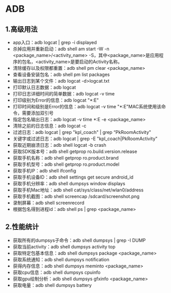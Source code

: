 # ADB

## 1.高级用法
- app入口：adb logcat | grep -i displayed
- 杀掉应用并重新启动：adb shell am start -W -n <package_name>/<activity_name> -S，其中<package_name>是应用程序的包名，<activity_name>是要启动的Activity名称。
- 清除缓存以及权限都重置：adb shell pm clear <package_name>
- 查看设备安装包名：adb shell pm list packages
- 输出日志到某个文件：adb logcat -d>logcat.txt
- 打印默认日志数据：adb logcat
- 打印日志详细时间的简单数据：adb logcat -v time
- 打印级别为Error的信息：adb logcat "*:E"
- 打印时间和级别是Error的信息：adb logcat -v time "*:E"MAC系统使用该命令，需要添加双引号
- 指定包名输出日志：adb logcat -v time *:E -e <package_name>
- 清除之前的日志信息：adb logcat -c
- 过滤日志：adb logcat | grep "kpl_coach" | grep “PkRoomActivity"
- 关键字或过滤日志：adb logcat | grep -E "kpl_coach|PkRoomActivity"
- 获取近期崩溃日志：adb shell logcat -b crash
- 获取SDK版本号：adb shell getprop ro.build.version.release
- 获取手机名称：adb shell getprop ro.product.brand
- 获取手机型号：adb shell getprop ro.product.model
- 获取手机IP：adb shell ifconfig
- 获取手机设备ID：adb shell settings get secure android_id
- 获取手机分辨率：adb shell dumpsys window displays
- 获取手机Mac地址：adb shell cat/sys/class/net/wlan0/address
- 获取手机截图：adb shell screencap /sdcard/screenshot.png
- 录制屏幕：adb shell screenrecord
- 根据包名得到进程id：adb shell ps | grep <package_name>

## 2.性能统计
- 获取所有的dumpsys子命令：adb shell dumpsys | grep -I DUMP
- 获取当前activity：adb shell dumpsys activity top
- 获取特定包基本信息：adb shell dumpsys package <package_name>
- 获取系统通知：adb shell dumpsys notification
- 获得内存信息：adb shell dumpsys meminto <package_name>
- 获取cpu信息：adb shell dumpsys cpuinfo
- 获取gpu绘制分析：adb shell dumpsys gfxinfo <package_name>
- 获取电量：adb shell dumpsys battery

